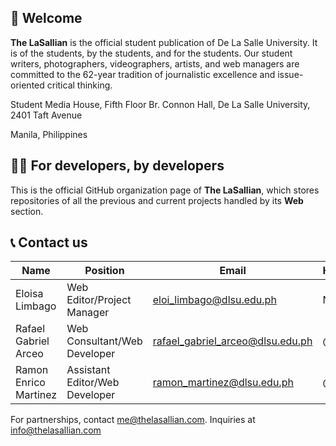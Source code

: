 ## 🏹 Welcome 
**The LaSallian** is the official student publication of De La Salle University. It is of the students, by the students, and for the students. Our student writers, photographers, videographers, artists, and web managers are committed to the 62-year tradition of journalistic excellence and issue-oriented critical thinking.

Student Media House, Fifth Floor Br. Connon Hall, De La Salle University, 2401 Taft Avenue

Manila, Philippines

## 👨‍💻 For developers, by developers
This is the official GitHub organization page of **The LaSallian**, which stores repositories of all the previous and current projects handled by its **Web** section.

## 📞 Contact us
| Name                  | Position                       | Email | Handle |
|-----------------------|--------------------------------|-------|--------|
| Eloisa Limbago        | Web Editor/Project Manager     | eloi_limbago@dlsu.edu.ph | N/A    |
| Rafael Gabriel Arceo  | Web Consultant/Web Developer   | rafael_gabriel_arceo@dlsu.edu.ph | @      |
| Ramon Enrico Martinez | Assistant Editor/Web Developer | ramon_martinez@dlsu.edu.ph | @      |

For partnerships, contact me@thelasallian.com. Inquiries at info@thelasallian.com
